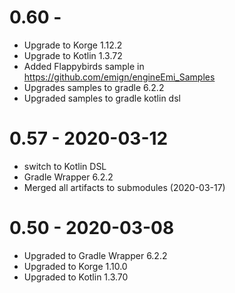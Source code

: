 # 0.60 - 

- Upgrade to Korge 1.12.2
- Upgrade to Kotlin 1.3.72
- Added Flappybirds sample in https://github.com/emign/engineEmi_Samples
- Upgrades samples to gradle 6.2.2
- Upgraded samples to gradle kotlin dsl

# 0.57 - 2020-03-12

- switch to Kotlin DSL
- Gradle Wrapper 6.2.2
- Merged all artifacts to submodules (2020-03-17)

# 0.50 - 2020-03-08

- Upgraded to Gradle Wrapper 6.2.2
- Upgraded to Korge 1.10.0
- Upgraded to Kotlin 1.3.70
